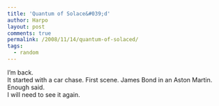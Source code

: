 ```yaml
---
title: 'Quantum of Solace&#039;d'
author: Harpo
layout: post
comments: true
permalink: /2008/11/14/quantum-of-solaced/
tags:
  - random
---
```

I&#8217;m back.  
It started with a car chase. First scene. James Bond in an Aston Martin. Enough said.  
I will need to see it again.